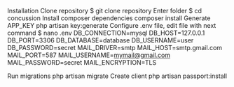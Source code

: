 Installation
Clone repository
$ git clone repository
Enter folder
$ cd concussion
Install composer dependencies
 composer install
Generate APP_KEY
 php artisan key:generate
Configure .env file, edit file with next command $ nano .env
DB_CONNECTION=mysql
DB_HOST=127.0.0.1
DB_PORT=3306
DB_DATABASE=database
DB_USERNAME=user
DB_PASSWORD=secret
MAIL_DRIVER=smtp MAIL_HOST=smtp.gmail.com MAIL_PORT=587 MAIL_USERNAME=mymail@gmail.com MAIL_PASSWORD=secret MAIL_ENCRYPTION=TLS

Run migrations
 php artisan migrate
Create client
php artisan passport:install

